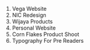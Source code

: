1. Vega Website
2. NIC Redesign
3. Wijaya Products
4. Personal Website
5. Corn Flakes Product Shoot
6. Typography For Pre Readers